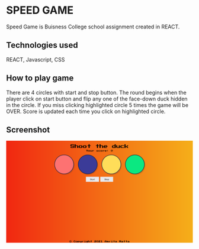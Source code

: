 # SPEED GAME

Speed Game is Buisness College school assignment created in REACT.

## Technologies used

REACT, Javascript, CSS

## How to play game

There are 4 circles with start and stop button.
The round begins when the player click on start button and flip any one of the face-down duck hidden in the circle. If you miss clicking highlighted circle 5 times the game will be OVER.
Score is updated each time you click on highlighted circle.

## Screenshot

![screenshot](SpeedGame.png?raw=true "Screenshot of speed application")
